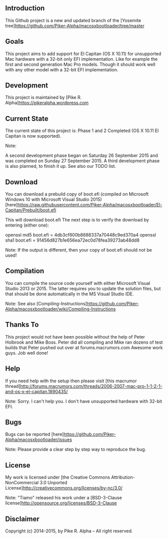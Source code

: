 Introduction
------------

This Github project is a new and updated branch of the [Yosemite tree]https://github.com/Piker-Alpha/macosxbootloader/tree/master


Goals
-----

This project aims to add support for El Capitan (OS X 10.11) for unsupported Mac hardware with a 32-bit only EFI implementation. Like for example the first and second generation Mac Pro models. Though it should work well with any other model with a 32-bit EFI implementation.


Development
-----------

This project is maintained by [Pike R. Alpha]https://pikeralpha.wordpress.com


Current State
-------------

The current state of this project is: Phase 1 and 2 Completed (OS X 10.11 El Capitan is now supported).

Note:

A second development phase began on Saturday 26 September 2015 and was completed on Sunday 27 September 2015. A third development phase is also planned, to finish it up. See also our TODO list.


Download
--------

You can download a prebuild copy of boot.efi (compiled on Microsoft Windows 10 with Microsoft Visual Studio 2015) [here]https://raw.githubusercontent.com/Piker-Alpha/macosxbootloader/El-Capitan/Prebuilt/boot.efi

This will download boot.efi The next step is to verify the download by entering (either one):

openssl md5  boot.efi = 4db3cf800b8888337a70448c9ed370a4
openssl sha1 boot.efi = 91456d827b1e656ea72ec0d78fea39273ab48dd8

Note: If the output is different, then your copy of boot.efi should not be used!


Compilation
-----------

You can compile the source code yourself with either Microsoft Visual Studio 2013 or 2015. The latter requires you to update the solution files, but that should be done automatically in the MS Visual Studio IDE.

Note: See also [Compiling-Instructions]https://github.com/Piker-Alpha/macosxbootloader/wiki/Compiling-Instructions


Thanks To
---------

This project would not have been possible without the help of Peter Holbrook and Mike Boss. Peter did all compiling and Mike ran dozens of test builds that Peter pushed out over at forums.macrumors.com Awesome work guys. Job well done!


Help
----

If you need help with the setup then please visit [this macrumor thread]http://forums.macrumors.com/threads/2006-2007-mac-pro-1-1-2-1-and-os-x-el-capitan.1890435/

Note: Sorry. I can't help you. I don't have unsupported hardware with 32-bit EFI.


Bugs
----

Bugs can be reported [here]https://github.com/Piker-Alpha/macosxbootloader/issues

Note: Please provide a clear step by step way to reproduce the bug.


License
-------

My work is licensed under [the Creative Commons Attribution-NonCommercial 3.0 Unported License]http://creativecommons.org/licenses/by-nc/3.0/

Note: "Tiamo" released his work under a [BSD-3-Clause license]http://opensource.org/licenses/BSD-3-Clause


Disclaimer
----------

Copyright (c) 2014-2015, by Pike R. Alpha – All right reserved.
